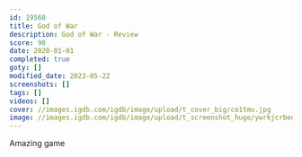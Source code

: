 ```yaml
---
id: 19560
title: God of War
description: God of War - Review
score: 90
date: 2020-01-01
completed: true
goty: []
modified_date: 2023-05-22
screenshots: []
tags: []
videos: []
cover: //images.igdb.com/igdb/image/upload/t_cover_big/co1tmu.jpg
image: //images.igdb.com/igdb/image/upload/t_screenshot_huge/ywrkjcrbeemmb51flsfj.jpg
---
```

Amazing game